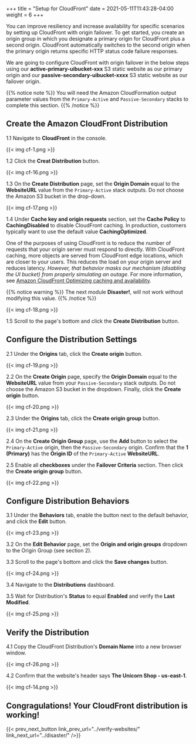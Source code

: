 +++
title = "Setup for CloudFront"
date =  2021-05-11T11:43:28-04:00
weight = 6
+++

You can improve resiliency and increase availability for specific scenarios by setting up CloudFront with origin failover. To get started, you create an origin group in which you designate a primary origin for CloudFront plus a second origin. CloudFront automatically switches to the second origin when the primary origin returns specific HTTP status code failure responses.  

We are going to configure CloudFront with origin failover in the below steps using our **active-primary-uibucket-xxx** S3 static website as our primary origin and our **passive-secondary-uibucket-xxxx** S3 static website as our failover origin.

{{% notice note %}}
You will need the Amazon CloudFormation output parameter values from the `Primary-Active` and `Passive-Secondary` stacks to complete this section.
{{% /notice %}}

## Create the Amazon CloudFront Distribution

1.1 Navigate to **CloudFront** in the console.

{{< img cf-1.png >}}

1.2 Click the **Creat Distribution** button.

{{< img cf-16.png >}}

1.3 On the **Create Distribution** page, set the **Origin Domain** equal to the **WebsiteURL** value from the `Primary-Active` stack outputs.  Do not choose the Amazon S3 bucket in the drop-down.

{{< img cf-17.png >}}

1.4 Under **Cache key and origin requests** section, set the **Cache Policy** to **CachingDisabled** to disable CloudFront caching.  In production, customers typically want to use the default value **CachingOptimized**.  

One of the purposes of using CloudFront is to reduce the number of requests that your origin server must respond to directly. With CloudFront caching, more objects are served from CloudFront edge locations, which are closer to your users. This reduces the load on your origin server and reduces latency.  _However, that behavior masks our mechanism (disabling the UI bucket) from properly simulating an outage_. For more information, see [Amazon CloudFront Optimizing caching and availability](https://docs.aws.amazon.com/AmazonCloudFront/latest/DeveloperGuide/ConfiguringCaching.html).

{{% notice warning %}}
The next module **Disaster!**, will not work without modifying this value.
{{% /notice %}}

{{< img cf-18.png >}}

1.5 Scroll to the page's bottom and click the **Create Distribution** button.  

## Configure the Distribution Settings

2.1 Under the **Origins** tab, click the **Create origin** button.

{{< img cf-19.png >}}

2.2 On the **Create Origin** page, specify the **Origin Domain** equal to the **WebsiteURL** value from your `Passive-Secondary` stack outputs.  Do not choose the Amazon S3 bucket in the dropdown.  Finally, click the **Create origin** button.

{{< img cf-20.png >}}

2.3 Under the **Origins** tab, click the **Create origin group** button.

{{< img cf-21.png >}}

2.4 On the **Create Origin Group** page, use the **Add** button to select the `Primary-Active` origin, then the `Passive-Secondary` origin.  Confirm that the **1 (Primary)** has the **Origin ID** of the `Primary-Active` **WebsiteURL**.

2.5 Enable all **checkboxes** under the **Failover Criteria** section.  Then click the **Create origin group** button.

{{< img cf-22.png >}}

## Configure Distribution Behaviors

3.1 Under the **Behaviors** tab, enable the button next to the default behavior, and click the **Edit** button.

{{< img cf-23.png >}}

3.2 On the **Edit Behavior** page, set the **Origin and origin groups** dropdown to the Origin Group (see section 2).

3.3 Scroll to the page's bottom and click the **Save changes** button.

{{< img cf-24.png >}}

3.4 Navigate to the **Distributions** dashboard.

3.5 Wait for Distribution's **Status** to equal **Enabled** and verify the **Last Modified**.

{{< img cf-25.png >}}

## Verify the Distribution

4.1 Copy the CloudFront Distribution's **Domain Name** into a new browser window.

{{< img cf-26.png >}}

4.2 Confirm that the website's header says **The Unicorn Shop - us-east-1**.

{{< img cf-14.png >}}

## Congragulations!  Your CloudFront distribution is working!

{{< prev_next_button link_prev_url="../verify-websites/" link_next_url="../disaster/" />}}

